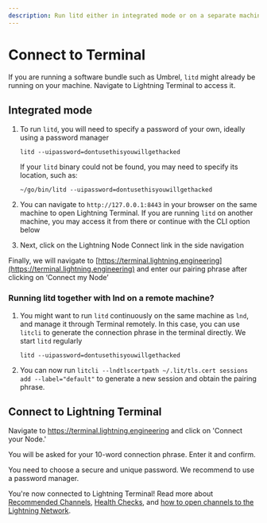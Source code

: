 ```yaml
---
description: Run litd either in integrated mode or on a separate machine.
---
```


# Connect to Terminal

If you are running a software bundle such as Umbrel, `litd` might already be running on your machine. Navigate to Lightning Terminal to access it.

## Integrated mode

1.  To run `litd`, you will need to specify a password of your own, ideally using a password manager

    `litd --uipassword=dontusethisyouwillgethacked`

    If your `litd` binary could not be found, you may need to specify its location, such as:

    `~/go/bin/litd --uipassword=dontusethisyouwillgethacked`
2. You can navigate to `http://127.0.0.1:8443` in your browser on the same machine to open Lightning Terminal. If you are running `litd` on another machine, you may access it from there or continue with the CLI option below
3. Next, click on the Lightning Node Connect link in the side navigation

Finally, we will navigate to [https://terminal.lightning.engineering](https://terminal.lightning.engineering) and enter our pairing phrase after clicking on ‘Connect my Node’

### Running litd together with lnd on a remote machine? <a href="#docs-internal-guid-fa69f7a0-7fff-8b6a-aadb-a1932e40738b" id="docs-internal-guid-fa69f7a0-7fff-8b6a-aadb-a1932e40738b"></a>

1.  You might want to run `litd` continuously on the same machine as `lnd`, and manage it through Terminal remotely. In this case, you can use `litcli` to generate the connection phrase in the terminal directly. We start `litd` regularly

    `litd --uipassword=dontusethisyouwillgethacked`
2. You can now run `litcli --lndtlscertpath ~/.lit/tls.cert sessions add --label="default"` to generate a new session and obtain the pairing phrase.

## Connect to Lightning Terminal

Navigate to https://terminal.lightning.engineering and click on 'Connect your Node.'

You will be asked for your 10-word connection phrase. Enter it and confirm.

You need to choose a secure and unique password. We recommend to use a password manager.

You're now connected to Lightning Terminal! Read more about [Recommended Channels](recommended-channels.md), [Health Checks](health-checks.md), and [how to open channels to the Lightning Network](opening-channels.md).
